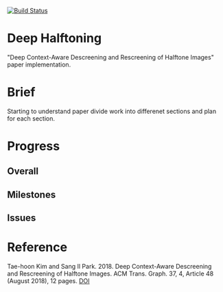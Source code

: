 [![Build Status](https://travis-ci.com/Nikronic/Deep-Halftoning.svg?token=xMUETkmfm77FhW6rupQL&branch=master)](https://travis-ci.com/Nikronic)

# Deep Halftoning
"Deep Context-Aware Descreening and Rescreening of Halftone Images" paper implementation.

# Brief
Starting to understand paper divide work into differenet sections and plan for each section.

# Progress

## Overall

## Milestones

## Issues


# Reference

Tae-hoon Kim and Sang Il Park. 2018. Deep Context-Aware Descreening
and Rescreening of Halftone Images. ACM Trans. Graph. 37, 4, Article 48
(August 2018), 12 pages. [DOI](https://doi.org/10.1145/3197517.3201377)<br>
